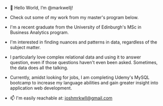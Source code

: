- 👋 Hello World, I’m @markwellj!

- Check out some of my work from my master's program below.

- I'm a recent graduate from the University of Edinburgh's MSc in Business Analytics program.

- I'm interested in finding nuances and patterns in data, regardless of the subject matter. 

- I particularly love complex relational data and using it to answer question,
  even if those questions haven't even been asked. Sometimes, the data does all the talking.
  
- Currently, amidst looking for jobs, I am completing Udemy's MySQL bootcamp to increase my language abilities and gain 
  greater insight into application web development.

- 📫 I'm easily reachable at:
  joshmrkwll@gmail.com

<!---
markwellj/markwellj is a ✨ special ✨ repository because its `README.md` (this file) appears on your GitHub profile.
You can click the Preview link to take a look at your changes.
--->
